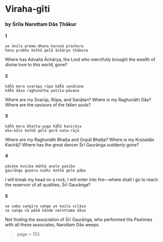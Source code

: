 # Viraha-gīti

### by Śrīla Narottam Dās Ṭhākur

#### 1

    ye ānila prema-dhana karuṇā prachura
    hena prabhu kothā gelā āchārya ṭhākura

Where has Advaita Āchārya, the Lord who mercifully brought the wealth of divine love to this world, gone?

#### 2

    kā̐hā mora svarūpa rūpa kā̐hā sanātana
    kā̐hā dāsa raghunātha patita-pāvana

Where are my Svarūp, Rūpa, and Sanātan? Where is my Raghunāth Dās? Where are the saviours of the fallen souls?

#### 3

    kā̐hā mora bhaṭṭa-yuga kā̐hā kavirāja
    eka-kāle kothā gelā gorā naṭa-rāja

Where are my Raghunāth Bhaṭṭa and Gopāl Bhaṭṭa? Where is my Kṛṣṇadās Kavirāj? Where has the great dancer Śrī Gaurāṅga suddenly gone?

#### 4

    pāṣāṇe kuṭiba māthā anale paśiba
    gaurāṅga guṇera nidhi kothā gele pāba

I will break my head on a rock, I will enter into fire—where shall I go to reach the reservoir of all qualities, Śrī Gaurāṅga?

#### 5

    se saba saṅgīra saṅge ye kaila vilāsa
    se saṅga nā pāñā kānde narottama dāsa

Not finding the association of Śrī Gaurāṅga, who performed His Pastimes with all these associates, Narottam Dās weeps.


> page = 153
